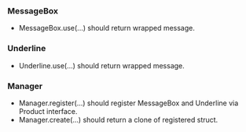 ### MessageBox
- MessageBox.use(...) should return wrapped message.

### Underline
- Underline.use(...) should return wrapped message.

### Manager
- Manager.register(...) should register MessageBox and Underline via Product interface.
- Manager.create(...) should return a clone of registered struct. 
